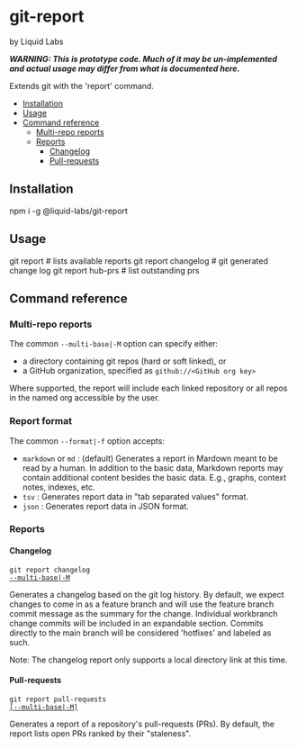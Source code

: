 # git-report
by Liquid Labs

_**WARNING: This is prototype code. Much of it may be un-implemented and actual usage may differ from what is documented here.**_

Extends git with the 'report' command.

* [Installation](#installation)
* [Usage](#usage)
* [Command reference](#command-reference)
  * [Multi-repo reports](#multi-repo-reports)
  * [Reports](#reports)
    * [Changelog](#changelog)
    * [Pull-requests](#pull-requests)

## Installation

npm i -g @liquid-labs/git-report

## Usage

git report # lists available reports
git report changelog # git generated change log
git report hub-prs # list outstanding prs

## Command reference

### Multi-repo reports

The common `--multi-base|-M` option can specify either:
* a directory containing git repos (hard or soft linked), or
* a GitHub organization, specified as `github://<GitHub org key>`

Where supported, the report will include each linked repository or all repos in the named org accessible by the user.

### Report format

The common `--format|-f` option accepts:
* `markdown` or `md` : (default) Generates a report in Mardown meant to be read by a human. In addition to the basic data, Markdown reports may contain additional content besides the basic data. E.g., graphs, context notes, indexes, etc.
* `tsv` : Generates report data in "tab separated values" format.
* `json` : Generates report data in JSON format.

### Reports

#### Changelog

<code>git report changelog <a href="#--multi-base-m">--multi-base|-M</a></code>

Generates a changelog based on the git log history. By default, we expect changes to come in as a feature branch and will use the feature branch commit message as the summary for the change. Individual workbranch change commits will be included in an expandable section. Commits directly to the main branch will be considered 'hotfixes' and labeled as such.

Note: The changelog report only supports a local directory link at this time.

#### Pull-requests

<code>git report pull-requests <a href="#--multi-base-m">[--multi-base|-M]</a></code>

Generates a report of a repository's pull-requests (PRs). By default, the report lists open PRs ranked by their "staleness".

